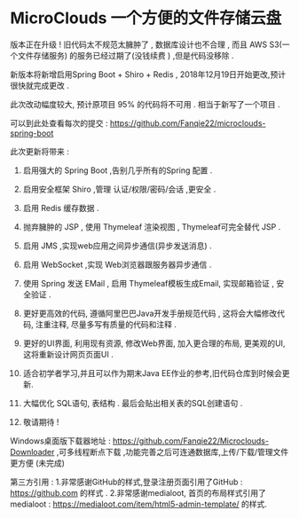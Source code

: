 # MicroClouds  一个方便的文件存储云盘

 版本正在升级 ! 旧代码太不规范太臃肿了 , 数据库设计也不合理 , 而且 AWS S3(一个文件存储服务) 的服务已经过期了(没钱续费 ) ,但是代码没移除 .
 
 新版本将新增启用Spring Boot + Shiro + Redis , 2018年12月19日开始更改,预计很快就完成更改 .
 
 此次改动幅度较大, 预计原项目 95% 的代码将不可用 . 相当于新写了一个项目 .
 
 可以到此处查看每次的提交 : https://github.com/Fanqie22/microclouds-spring-boot
 
 此次更新将带来 : 
 
1. 启用强大的 Spring Boot ,告别几乎所有的Spring 配置 .

2. 启用安全框架 Shiro ,管理 认证/权限/密码/会话 ,更安全 .

3. 启用 Redis 缓存数据 .

4. 抛弃臃肿的 JSP , 使用 Thymeleaf 渲染视图 , Thymeleaf可完全替代 JSP .

5. 启用 JMS ,实现web应用之间异步通信(异步发送消息) .

6. 启用 WebSocket ,实现 Web浏览器跟服务器异步通信 .

7. 使用 Spring 发送 EMail , 启用 Thymeleaf模板生成Email,  实现邮箱验证 , 安全验证 .

8. 更好更高效的代码, 遵循阿里巴巴Java开发手册规范代码 , 这将会大幅修改代码, 注重注释, 尽量多写有质量的代码和注释 .

9. 更好的UI界面, 利用现有资源, 修改Web界面, 加入更合理的布局, 更美观的UI, 这将重新设计网页页面UI . 

10. 适合初学者学习,并且可以作为期末Java EE作业的参考,旧代码仓库到时候会更新.

11. 大幅优化 SQL语句, 表结构 . 最后会贴出相关表的SQL创建语句 .

12. 敬请期待 ! 

Windows桌面版下载器地址 :  https://github.com/Fanqie22/Microclouds-Downloader ,可多线程断点下载 ,功能完善之后可连通数据库,上传/下载/管理文件更方便 (未完成)


第三方引用 :
1.非常感谢GitHub的样式,登录注册页面引用了GitHub : https://github.com 的样式 .
2.非常感谢medialoot, 首页的布局样式引用了 medialoot : https://medialoot.com/item/html5-admin-template/ 的样式.
